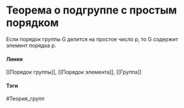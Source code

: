 # Теорема о подгруппе с простым порядком
Если порядок группы G делится на простое число p, то G содержит элемент порядка p.

#### Линки
[[Порядок группы]],
[[Порядок элемента]],
[[Группа]]
#### Тэги 
 #Теория_групп 
